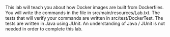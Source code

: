 This lab will teach you about how Docker images are built from Dockerfiles.
You will write the commands in the file in src/main/resources/Lab.txt.
The tests that will verify your commands are written in src/test/DockerTest.
The tests are written in Java using JUnit. An understanding of Java / JUnit is not needed in order to complete this lab.
